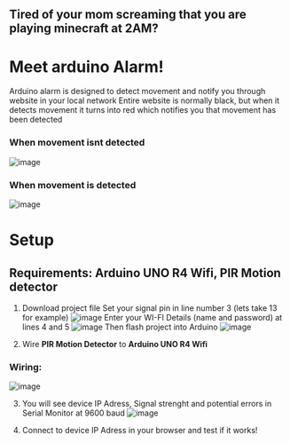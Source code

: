 ## Tired of your mom screaming that you are playing minecraft at 2AM?
# Meet arduino Alarm!
Arduino alarm is designed to detect movement and notify you through website in your local network
Entire website is normally black, but when it detects movement it turns into red which notifies you that movement has been detected
### When movement isnt detected
![image](https://github.com/user-attachments/assets/a4be6a9b-22c2-47ee-8416-6c49c15400b5)
### When movement is detected
![image](https://github.com/user-attachments/assets/da1adec8-c217-412e-ae1f-3a7730d7fc28)

# Setup
## Requirements: Arduino UNO R4 Wifi, PIR Motion detector
1. Download project file
Set your signal pin in line number 3 (lets take 13 for example)
![image](https://github.com/user-attachments/assets/1d06d877-dace-4aa8-bee1-1c015125a4e0)
Enter your WI-FI Details (name and password) at lines 4 and 5
![image](https://github.com/user-attachments/assets/1ef2aaf8-e8f7-4ead-a1a4-1585e35cfddc)
Then flash project into Arduino
![image](https://github.com/user-attachments/assets/64822a7c-ba98-4e59-b01e-d0a76641ef8b)


3. Wire **PIR Motion Detector** to **Arduino UNO R4 Wifi**
### Wiring:
![image](https://github.com/user-attachments/assets/62cb844b-102c-44e5-8a1e-c56a967aecc7)

3. You will see device IP Adress, Signal strenght and potential errors in Serial Monitor at 9600 baud
![image](https://github.com/user-attachments/assets/97426557-56bd-43e7-a6db-69db8df1533b)


4. Connect to device IP Adress in your browser and test if it works!

